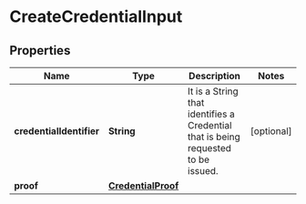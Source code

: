 # CreateCredentialInput

## Properties

| Name                     | Type                                      | Description                                                                       | Notes      |
| ------------------------ | ----------------------------------------- | --------------------------------------------------------------------------------- | ---------- |
| **credentialIdentifier** | **String**                                | It is a String that identifies a Credential that is being requested to be issued. | [optional] |
| **proof**                | [**CredentialProof**](CredentialProof.md) |                                                                                   |            |
